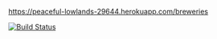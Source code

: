 https://peaceful-lowlands-29644.herokuapp.com/breweries

[![Build Status](https://travis-ci.org/mluukkai/ratebeer-public.png)](https://travis-ci.org/mihalo/ratebeer-public)
